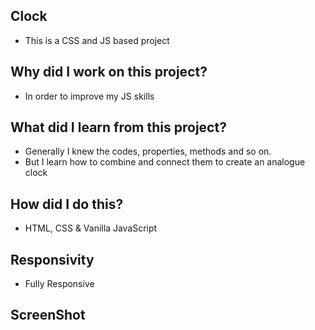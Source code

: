 ## Clock
- This is a CSS and JS based project

## Why did I work on this project?
- In order to improve my JS skills

## What did I learn from this project?
- Generally I knew the codes, properties, methods and so on.
- But I learn how to combine and connect them to create an analogue clock 

## How did I do this?
- HTML, CSS & Vanilla JavaScript

## Responsivity
- Fully Responsive

## ScreenShot

